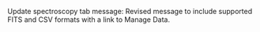 Update spectroscopy tab message: Revised message to include supported FITS and CSV formats with a link to Manage Data.